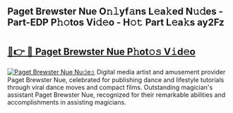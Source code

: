 ## Paget Brewster Nue O𝚗𝚕yf𝚊ns L𝚎a𝚔ed N𝚞𝚍es - Part-EDP P𝚑𝚘tos Vi𝚍𝚎o - H𝚘𝚝 Part L𝚎a𝚔s ay2Fz

# <h2><a href="http://kf3d2ua.oniu.top/?m=Paget+Brewster+Nue">🔗👉 🔴 Paget Brewster Nue P𝚑ot𝚘𝚜 V𝚒d𝚎o</a></h2>

[![Paget Brewster Nue Nu𝚍e𝚜](https://i.imgur.com/0qMVB7G.gif)](http://kf3d2ua.oniu.top/?m=Paget+Brewster+Nue)
Digital media artist and amusement provider Paget Brewster Nue, celebrated for publishing dance and lifestyle tutorials through viral dance moves and compact films. Outstanding magician's assistant Paget Brewster Nue, recognized for their remarkable abilities and accomplishments in assisting magicians.  
